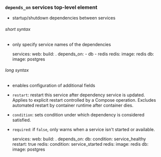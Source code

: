### `depends_on` services top-level element
- startup/shutdown dependencies between services

###### short syntax
- only specify service names of the dependencies

    services:
      web:
        build: .
        depends_on:
          - db
          - redis
      redis:
        image: redis
      db:
        image: postgres


###### long syntax
- enables configuration of additional fields
- `restart`: restart this service after dependency service is updated. Applies to explicit restart controlled by a Compose operation. Excludes automated restart by container runtime after container dies.
- `condition`: sets condition under which dependency is considered satisfied.
- `required`: if `false`, only warns when a service isn't started or available.

    services:
      web:
        build: .
        depends_on:
          db:
            condition: service_healthy
            restart: true
          redis:
            condition: service_started
      redis:
        image: redis
      db:
        image: postgres
